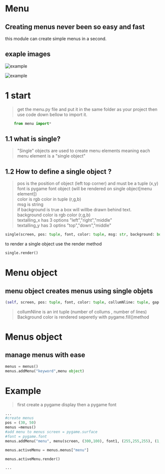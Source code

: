 # Menu
## Creating menus never been so easy and fast
this module can create simple menus in a second.

exaple images
-------

![example](https://preview.redd.it/wnvm141qt3i71.png?width=374&format=png&auto=webp&s=7befe3a7e376fa8306ef87cf446188c0cb84b110)


![example](https://preview.redd.it/i13adtutt3i71.png?width=703&format=png&auto=webp&s=e8a715bd815a00c453d4246fe88afbf015830dc5)

# 1 start
> get the menu.py file and  put it in the same folder as your project then use code down bellow to import it.
```py
    from menu import*
```
## 1.1 what is single?
>"Single" objects are used to create menu elements meaning each menu element is a "single object"

## 1.2 How to define a single object ?
>pos is the position of object (left top corner) and must be a tuple (x,y)\
>font is pygame font object (will be rendered on single object[menu element])\
>color is rgb color in tuple (r,g,b) \
>msg is string \
>if background is true  a box will willbe drawn behind text.\
background color is rgb color (r,g,b) \
textalling_x has 3 options "left","right","middle"\
textalling_y has 3 optins "top","down","middle"



```py
single(screen, pos: tuple, font, color: tuple, msg: str, background: bool = False, backcolor: tuple = (0, 0, 0), size: tuple = (30, 30), width: int = 0, textAling_x: str = "middle", textAling_y: str = "middle") //height comingsoon
```
to render a single object use the render method
```py
single.render()
```

# Menu object
## menu object creates menus using single objets 
```py
(self, screen, pos: tuple, font, color: tuple, collumNline: tuple, gap: int, *msg: str, background=False, backcolor: tuple = (0, 0, 0), size=(30, 30), width=0, backgroundcolor=(255, 0, 0), textAling_x="middle", textAling_y="middle")
```
>collumNline is an int tuple (number of collums , number of lines)\
Background color is rendered seperetly with pygame.fill()method

# Menus object
## manage menus with ease 
```py
menus = menus()
menus.addMenu("keyword",menu object)
```
# Example
>first create a pygame display then a pygame font
```py
...
#create menus
pos = (30, 50)
menus =menus()
#add menu to menus screen = pygame.surface 
#font = pygame.font
menus.addMenu("menu", menu(screen, (300,100), font1, (255,255,255), (1,3), (10,10), "continue", "New Game", "Test", background = True, backcolor = (0,255,0),  size = (150,50), width = 0, backgroundcolor = (255,0,0),  textAling_x = "middle",textAling_y = "middle"))

menus.activeMenu = menus.menus["menu"]

menus.activeMenu.render()

...

```


